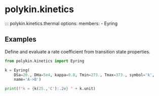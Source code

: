 # polykin.kinetics

::: polykin.kinetics.thermal
    options:
        members:
            - Eyring

## Examples

Define and evaluate a rate coefficient from transition state properties.

```python exec="on" source="material-block"
from polykin.kinetics import Eyring

k = Eyring(
    DSa=20., DHa=5e4, kappa=0.8, Tmin=273., Tmax=373., symbol='k',
    name='A->B')

print(f"k = {k(25.,'C'):.2e} " + k.unit)
```

